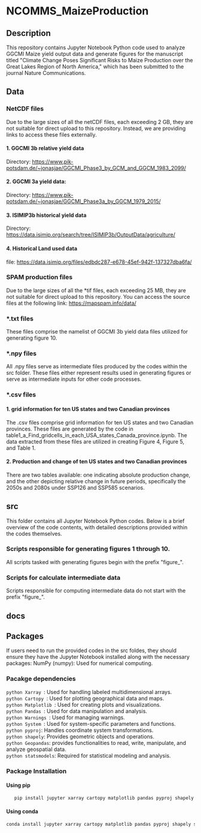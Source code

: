 # NCOMMS_MaizeProduction
## Description
This repository contains Jupyter Notebook Python code used to analyze GGCMI Maize yield output data and generate figures for the manuscript titled "Climate Change Poses Significant Risks to Maize Production over the Great Lakes Region of North America," which has been submitted to the journal Nature Communications.

## Data

### NetCDF files

Due to the large sizes of all the netCDF files, each exceeding 2 GB, they are not suitable for direct upload to this repository. Instead, we are providing links to access these files externally. 
#### 1. GGCMI 3b relative yield data

Directory: https://www.pik-potsdam.de/~jonasjae/GGCMI_Phase3_by_GCM_and_GGCM_1983_2099/
#### 2. GGCMI 3a yield data:

Directory: https://www.pik-potsdam.de/~jonasjae/GGCMI_Phase3a_by_GGCM_1979_2015/
#### 3. ISIMIP3b historical yield data

Directory: https://data.isimip.org/search/tree/ISIMIP3b/OutputData/agriculture/
#### 4. Historical Land used data

file: https://data.isimip.org/files/edbdc287-e678-45ef-942f-137327dba6fa/
### SPAM production files

Due to the large sizes of all the *tif files, each exceeding 25 MB, they are not suitable for direct upload to this repository. You can access the source files at the following link: https://mapspam.info/data/

### *.txt files

These files comprise the namelist of GGCMI 3b yield data files utilized for generating figure 10.

### *.npy files

All .npy files serve as intermediate files produced by the codes within the src folder. These files either represent results used in generating figures or serve as intermediate inputs for other code processes.

### *.csv files

#### 1. grid information for ten US states and two Canadian provinces
The .csv files comprise grid information for ten US states and two Canadian provinces. These files are generated by the code in table1_a_Find_gridcells_in_each_USA_states_Canada_province.ipynb. The data extracted from these files are utilized in creating Figure 4, Figure 5, and Table 1.

#### 2. Production and change of ten US states and two Canadian provinces

There are two tables available: one indicating absolute production change, and the other depicting relative change in future periods, specifically the 2050s and 2080s under SSP126 and SSP585 scenarios.

## src

This folder contains all Jupyter Notebook Python codes. Below is a brief overview of the code contents, with detailed descriptions provided within the codes themselves.
### Scripts responsible for generating figures 1 through 10.
All scripts tasked with generating figures begin with the prefix "figure_".

### Scripts for calculate intermediate data
Scripts responsible for computing intermediate data do not start with the prefix "figure_".

## docs

## Packages 

If users need to run the provided codes in the src foldes, they should ensure they have the Jupyter Notebook installed along with the necessary packages: 
NumPy (numpy): Used for numerical computing.

### Pacakge dependencies

```python Xarray ```: Used for handling labeled multidimensional arrays.  
```python Cartopy ```: Used for plotting geographical data and maps.  
```python Matplotlib ```: Used for creating plots and visualizations.  
```python Pandas ```: Used for data manipulation and analysis.  
```python Warnings ```: Used for managing warnings.  
```python System ```: Used for system-specific parameters and functions.  
```python pyproj```: Handles coordinate system transformations.  
```python shapely```: Provides geometric objects and operations.  
```python Geopandas```: provides functionalities to read, write, manipulate, and analyze geospatial data.  
```python statsmodels```: Required for statistical modeling and analysis.  

### Package Installation 

#### Using pip

```python
   pip install jupyter xarray cartopy matplotlib pandas pyproj shapely statsmodels
```

#### Using conda

```python
conda install jupyter xarray cartopy matplotlib pandas pyproj shapely statsmodels
```

